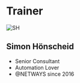 <!SLIDE noprint smbullets>

# Trainer
<img id="staff" src="/image/global/_images/netways/staff/SH.jpg" alt="SH">

## Simon Hönscheid

* Senior Consultant
* Automation Lover
* @NETWAYS since 2016
